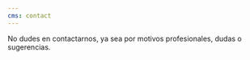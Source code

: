 ```yaml
---
cms: contact
---
```


No dudes en contactarnos, ya sea por motivos profesionales, dudas o sugerencias.
